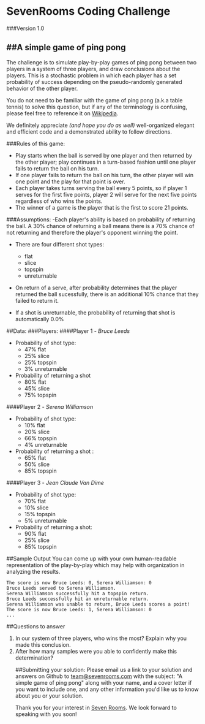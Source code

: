 SevenRooms Coding Challenge
=========

###Version 1.0

##**A simple game of ping pong**
---

The challenge is to simulate play-by-play games of ping pong between two players in a system of three players, and draw conclusions about the players. This is a stochastic problem in which each player has a set probability of success depending on the pseudo-randomly generated behavior of the other player. 

You do not need to be familiar with the game of ping pong (a.k.a table tennis) to solve this question, but if any of the terminology is confusing, please feel free to reference it on [Wikipedia](http://en.wikipedia.org/wiki/Table_tennis).

We definitely appreciate <i>(and hope you do as well)</i> well-organized elegant and efficient code and a demonstrated ability to follow directions.



###Rules of this game:
 - Play starts when the ball is served by one player and then returned by the other player; play continues in a turn-based fashion until one player fails to return the ball on his turn.
 - If one player fails to return the ball on his turn, the other player will win one point and the play for that point is over.
 - Each player takes turns serving the ball every 5 points, so if player 1 serves for the first five points, player 2 will serve for the next five points regardless of who wins the points.
 - The winner of a game is the player that is the first to score 21 points.


###Assumptions:
  -Each player's ability is based on probability of returning the ball. A 30% chance of returning a ball means there is a 70% chance of not returning and therefore the player's opponent winning the point.

  - There are four different shot types:
    - flat
    - slice
    - topspin
    - unreturnable

  - On return of a serve, after probability determines that the player returned the ball sucessfully, there is an additional 10% chance that they failed to return it.
  - If a shot is unreturnable, the probability of returning that shot is automatically 0.0%


##Data:
###Players:
####Player 1 - <i>Bruce Leeds</i>
  - Probability of shot type:
    - 47% flat
    - 25% slice
    - 25% topspin
    - 3% unreturnable
  - Probability of returning a shot
    - 80% flat
    - 45% slice
    - 75% topspin

####Player 2 - <i>Serena Williamson</i>
  - Probability of shot type:
    - 10% flat
    - 20% slice
    - 66% topspin
    - 4% unreturnable
  - Probability of returning a shot :
    - 65% flat
    - 50% slice
    - 85% topspin

####Player 3 - <i>Jean Claude Van Dime</i>
  - Probability of shot type:
    - 70% flat
    - 10% slice
    - 15% topspin
    - 5% unreturnable
  - Probability of returning a shot:
    - 90% flat
    - 25% slice
    - 85% topspin

##Sample Output
You can come up with your own human-readable representation of the play-by-play which may help with organization in analyzing the results.

    The score is now Bruce Leeds: 0, Serena Williamson: 0
    Bruce Leeds served to Serena Williamson.
    Serena Williamson successfully hit a topspin return.
    Bruce Leeds successfully hit an unreturnable return.
    Serena Williamson was unable to return, Bruce Leeds scores a point!
    The score is now Bruce Leeds: 1, Serena Williamson: 0
    ...


##Questions to answer
<ol>
    <li>In our system of three players, who wins the most? Explain why you made this conclusion.</li>
    <li>After how many samples were you able to confidently make this determination?</li>

##Submitting your solution:
Please email us a link to your solution and answers on Github to team@sevenrooms.com with the subject: "A simple game of ping pong" along with your name, and a cover letter if you want to include one, and any other information you'd like us to know about you or your solution.

Thank you for your interest in [Seven Rooms](http://www.sevenrooms.com). We look forward to speaking with you soon!
